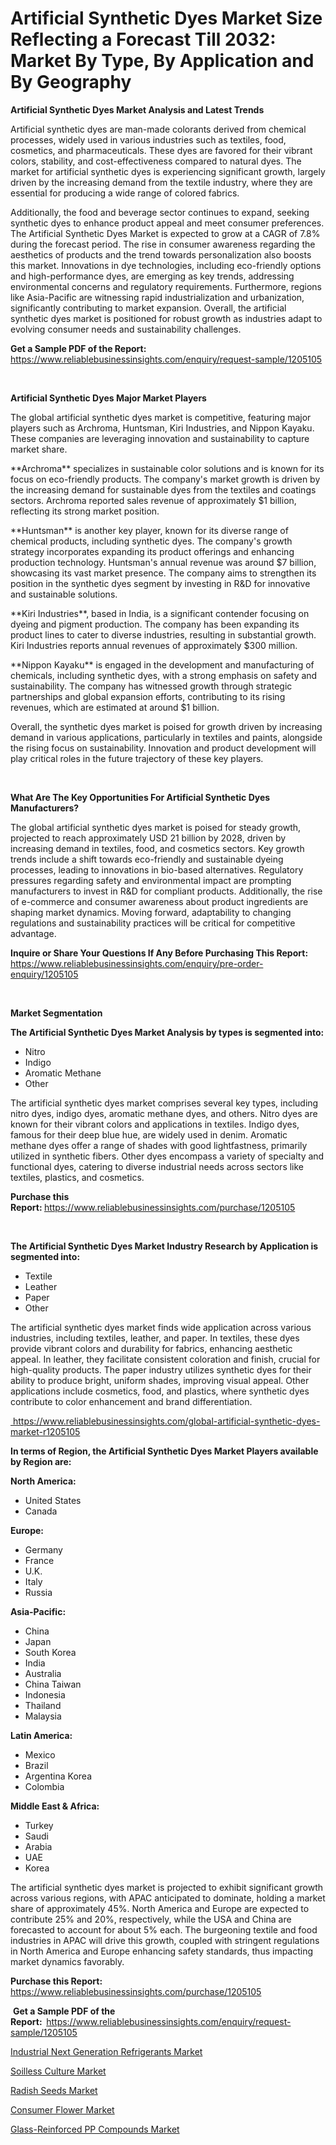 <p><h1>Artificial Synthetic Dyes Market Size Reflecting a Forecast Till 2032: Market By Type, By Application and By Geography</h1></p><p><strong>Artificial Synthetic Dyes Market Analysis and Latest Trends</strong></p>
<p><p>Artificial synthetic dyes are man-made colorants derived from chemical processes, widely used in various industries such as textiles, food, cosmetics, and pharmaceuticals. These dyes are favored for their vibrant colors, stability, and cost-effectiveness compared to natural dyes. The market for artificial synthetic dyes is experiencing significant growth, largely driven by the increasing demand from the textile industry, where they are essential for producing a wide range of colored fabrics.</p><p>Additionally, the food and beverage sector continues to expand, seeking synthetic dyes to enhance product appeal and meet consumer preferences. The Artificial Synthetic Dyes Market is expected to grow at a CAGR of 7.8% during the forecast period. The rise in consumer awareness regarding the aesthetics of products and the trend towards personalization also boosts this market. Innovations in dye technologies, including eco-friendly options and high-performance dyes, are emerging as key trends, addressing environmental concerns and regulatory requirements. Furthermore, regions like Asia-Pacific are witnessing rapid industrialization and urbanization, significantly contributing to market expansion. Overall, the artificial synthetic dyes market is positioned for robust growth as industries adapt to evolving consumer needs and sustainability challenges.</p></p>
<p><strong>Get a Sample PDF of the Report:&nbsp;</strong> <a href="https://www.reliablebusinessinsights.com/enquiry/request-sample/1205105?utm_campaign=1873&utm_medium=2&utm_source=Github&utm_content=ia&utm_term=03022025&utm_id=artificial-synthetic-dyes">https://www.reliablebusinessinsights.com/enquiry/request-sample/1205105</a></p>
<p>&nbsp;</p>
<p><strong>Artificial Synthetic Dyes Major Market Players</strong></p>
<p><p>The global artificial synthetic dyes market is competitive, featuring major players such as Archroma, Huntsman, Kiri Industries, and Nippon Kayaku. These companies are leveraging innovation and sustainability to capture market share.</p><p>**Archroma** specializes in sustainable color solutions and is known for its focus on eco-friendly products. The company's market growth is driven by the increasing demand for sustainable dyes from the textiles and coatings sectors. Archroma reported sales revenue of approximately $1 billion, reflecting its strong market position.</p><p>**Huntsman** is another key player, known for its diverse range of chemical products, including synthetic dyes. The company's growth strategy incorporates expanding its product offerings and enhancing production technology. Huntsman's annual revenue was around $7 billion, showcasing its vast market presence. The company aims to strengthen its position in the synthetic dyes segment by investing in R&D for innovative and sustainable solutions.</p><p>**Kiri Industries**, based in India, is a significant contender focusing on dyeing and pigment production. The company has been expanding its product lines to cater to diverse industries, resulting in substantial growth. Kiri Industries reports annual revenues of approximately $300 million. </p><p>**Nippon Kayaku** is engaged in the development and manufacturing of chemicals, including synthetic dyes, with a strong emphasis on safety and sustainability. The company has witnessed growth through strategic partnerships and global expansion efforts, contributing to its rising revenues, which are estimated at around $1 billion.</p><p>Overall, the synthetic dyes market is poised for growth driven by increasing demand in various applications, particularly in textiles and paints, alongside the rising focus on sustainability. Innovation and product development will play critical roles in the future trajectory of these key players.</p></p>
<p>&nbsp;</p>
<p><strong>What Are The Key Opportunities For Artificial Synthetic Dyes Manufacturers?</strong></p>
<p><p>The global artificial synthetic dyes market is poised for steady growth, projected to reach approximately USD 21 billion by 2028, driven by increasing demand in textiles, food, and cosmetics sectors. Key growth trends include a shift towards eco-friendly and sustainable dyeing processes, leading to innovations in bio-based alternatives. Regulatory pressures regarding safety and environmental impact are prompting manufacturers to invest in R&D for compliant products. Additionally, the rise of e-commerce and consumer awareness about product ingredients are shaping market dynamics. Moving forward, adaptability to changing regulations and sustainability practices will be critical for competitive advantage.</p></p>
<p><strong>Inquire or Share Your Questions If Any Before Purchasing This Report:</strong> <a href="https://www.reliablebusinessinsights.com/enquiry/pre-order-enquiry/1205105?utm_campaign=1873&utm_medium=2&utm_source=Github&utm_content=ia&utm_term=03022025&utm_id=artificial-synthetic-dyes">https://www.reliablebusinessinsights.com/enquiry/pre-order-enquiry/1205105</a></p>
<p>&nbsp;</p>
<p><strong>Market Segmentation</strong></p>
<p><strong>The Artificial Synthetic Dyes Market Analysis by types is segmented into:</strong></p>
<p><ul><li>Nitro</li><li>Indigo</li><li>Aromatic Methane</li><li>Other</li></ul></p>
<p><p>The artificial synthetic dyes market comprises several key types, including nitro dyes, indigo dyes, aromatic methane dyes, and others. Nitro dyes are known for their vibrant colors and applications in textiles. Indigo dyes, famous for their deep blue hue, are widely used in denim. Aromatic methane dyes offer a range of shades with good lightfastness, primarily utilized in synthetic fibers. Other dyes encompass a variety of specialty and functional dyes, catering to diverse industrial needs across sectors like textiles, plastics, and cosmetics.</p></p>
<p><strong>Purchase this Report:&nbsp;</strong><a href="https://www.reliablebusinessinsights.com/purchase/1205105?utm_campaign=1873&utm_medium=2&utm_source=Github&utm_content=ia&utm_term=03022025&utm_id=artificial-synthetic-dyes">https://www.reliablebusinessinsights.com/purchase/1205105</a></p>
<p>&nbsp;</p>
<p><strong>The Artificial Synthetic Dyes Market Industry Research by Application is segmented into:</strong></p>
<p><ul><li>Textile</li><li>Leather</li><li>Paper</li><li>Other</li></ul></p>
<p><p>The artificial synthetic dyes market finds wide application across various industries, including textiles, leather, and paper. In textiles, these dyes provide vibrant colors and durability for fabrics, enhancing aesthetic appeal. In leather, they facilitate consistent coloration and finish, crucial for high-quality products. The paper industry utilizes synthetic dyes for their ability to produce bright, uniform shades, improving visual appeal. Other applications include cosmetics, food, and plastics, where synthetic dyes contribute to color enhancement and brand differentiation.</p></p>
<p><a href="https://www.reliablebusinessinsights.com/global-artificial-synthetic-dyes-market-r1205105?utm_campaign=1873&utm_medium=2&utm_source=Github&utm_content=ia&utm_term=03022025&utm_id=artificial-synthetic-dyes">&nbsp;https://www.reliablebusinessinsights.com/global-artificial-synthetic-dyes-market-r1205105</a></p>
<p><strong>In terms of Region, the Artificial Synthetic Dyes Market Players available by Region are:</strong></p>
<p>
    <p> <strong> North America: </strong>
        <ul>
            <li>United States</li>
            <li>Canada</li>
        </ul>
        </p> 
    <p> <strong> Europe: </strong>
        <ul>
            <li>Germany</li>
            <li>France</li>
            <li>U.K.</li>
            <li>Italy</li>
            <li>Russia</li>
        </ul>
        </p> 
    <p> <strong> Asia-Pacific: </strong>
        <ul>
            <li>China</li>
            <li>Japan</li>
            <li>South Korea</li>
            <li>India</li>
            <li>Australia</li>
            <li>China Taiwan</li>
            <li>Indonesia</li>
            <li>Thailand</li>
            <li>Malaysia</li>
        </ul>
        </p> 
    <p> <strong> Latin America: </strong>
        <ul>
            <li>Mexico</li>
            <li>Brazil</li>
            <li>Argentina Korea</li>
            <li>Colombia</li>
        </ul>
        </p> 
    <p> <strong> Middle East & Africa: </strong>
        <ul>
            <li>Turkey</li>
            <li>Saudi</li>
            <li>Arabia</li>
            <li>UAE</li>
            <li>Korea</li>
        </ul>
    </p>
    </p>
<p><p>The artificial synthetic dyes market is projected to exhibit significant growth across various regions, with APAC anticipated to dominate, holding a market share of approximately 45%. North America and Europe are expected to contribute 25% and 20%, respectively, while the USA and China are forecasted to account for about 5% each. The burgeoning textile and food industries in APAC will drive this growth, coupled with stringent regulations in North America and Europe enhancing safety standards, thus impacting market dynamics favorably.</p></p>
<p><strong>Purchase this Report: </strong><a href="https://www.reliablebusinessinsights.com/purchase/1205105?utm_campaign=1873&utm_medium=2&utm_source=Github&utm_content=ia&utm_term=03022025&utm_id=artificial-synthetic-dyes">https://www.reliablebusinessinsights.com/purchase/1205105</a></p>
<p>&nbsp;<strong>Get a Sample PDF of the Report:&nbsp;&nbsp;</strong><a href="https://www.reliablebusinessinsights.com/enquiry/request-sample/1205105?utm_campaign=1873&utm_medium=2&utm_source=Github&utm_content=ia&utm_term=03022025&utm_id=artificial-synthetic-dyes">https://www.reliablebusinessinsights.com/enquiry/request-sample/1205105</a></p>
<p><strong></strong></p>
<p><p><a href="https://github.com/barnickclara79/Market-Research-Report-List-1/blob/main/industrial-next-generation-refrigerants-market.md?utm_campaign=1873&utm_medium=2&utm_source=Github&utm_content=ia&utm_term=03022025&utm_id=artificial-synthetic-dyes">Industrial Next Generation Refrigerants Market</a></p><p><a href="https://www.linkedin.com/pulse/market-insights-evaluating-competitors-soilless-culture-projected-9lvif?utm_campaign=1873&utm_medium=2&utm_source=Github&utm_content=ia&utm_term=03022025&utm_id=artificial-synthetic-dyes">Soilless Culture Market</a></p><p><a href="https://www.linkedin.com/pulse/latest-radish-seeds-market-research-size-share-analysis-projected-wb5vf?utm_campaign=1873&utm_medium=2&utm_source=Github&utm_content=ia&utm_term=03022025&utm_id=artificial-synthetic-dyes">Radish Seeds Market</a></p><p><a href="https://www.linkedin.com/pulse/consumer-flower-market2025-2032-industry-insights-investment-plm2f?utm_campaign=1873&utm_medium=2&utm_source=Github&utm_content=ia&utm_term=03022025&utm_id=artificial-synthetic-dyes">Consumer Flower Market</a></p><p><a href="https://github.com/waverlyam689/Market-Research-Report-List-1/blob/main/glass-reinforced-pp-compounds-market.md?utm_campaign=1873&utm_medium=2&utm_source=Github&utm_content=ia&utm_term=03022025&utm_id=artificial-synthetic-dyes">Glass-Reinforced PP Compounds Market</a></p></p>